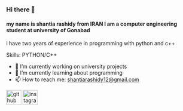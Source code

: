 ### Hi there 👋

#### my name is shantia rashidy from IRAN I am a computer engineering student at university of Gonabad 
i have two years of experience in programming with python and c++


Skills: PYTHON/C++

- 🔭 I’m currently working on university projects 
- 🌱 I’m currently learning about programming  
- 📫 How to reach me: shantiarashidy12@gmail.com



[<img src='https://cdn.jsdelivr.net/npm/simple-icons@3.0.1/icons/github.svg' alt='github' height='40'>](https://github.com/shantiarashidy)  [<img src='https://cdn.jsdelivr.net/npm/simple-icons@3.0.1/icons/instagram.svg' alt='instagram' height='40'>](https://www.instagram.com/shantia_05/)  

